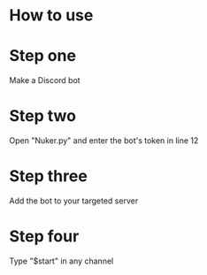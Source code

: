 # How to use
# Step one 
Make a Discord bot
# Step two
Open "Nuker.py" and enter the bot's token in line 12
# Step three
Add the bot to your targeted server
# Step four
Type "$start" in any channel
